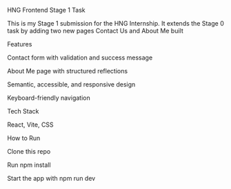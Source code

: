 
HNG Frontend Stage 1 Task

This is my Stage 1 submission for the HNG Internship.
It extends the Stage 0 task by adding two new pages Contact Us and About Me built 

Features

Contact form with validation and success message

About Me page with structured reflections

Semantic, accessible, and responsive design

Keyboard-friendly navigation

Tech Stack

React, Vite, CSS

How to Run

Clone this repo

Run npm install

Start the app with npm run dev
